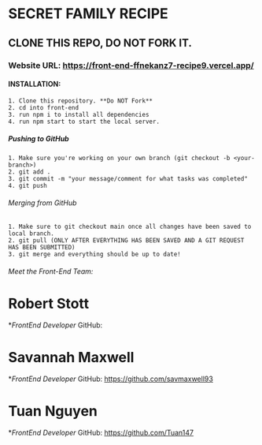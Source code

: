 # SECRET FAMILY RECIPE 

## CLONE THIS REPO, DO **NOT** FORK IT.

### Website URL: https://front-end-ffnekanz7-recipe9.vercel.app/

#### INSTALLATION:
    1. Clone this repository. **Do NOT Fork**
    2. cd into front-end
    3. run npm i to install all dependencies
    4. run npm start to start the local server.

##### Pushing to GitHub
    1. Make sure you're working on your own branch (git checkout -b <your-branch>)
    2. git add . 
    3. git commit -m "your message/comment for what tasks was completed"
    4. git push 

###### Merging from GitHub
    1. Make sure to git checkout main once all changes have been saved to local branch.
    2. git pull (ONLY AFTER EVERYTHING HAS BEEN SAVED AND A GIT REQUEST HAS BEEN SUBMITTED)
    3. git merge and everything should be up to date!

###### Meet the Front-End Team: 
#    **Robert Stott**
 **FrontEnd Developer*
    GitHub: 

#    **Savannah Maxwell**
 **FrontEnd Developer*
    GitHub: https://github.com/savmaxwell93

#    **Tuan Nguyen**
 **FrontEnd Developer*
    GitHub: https://github.com/Tuan147